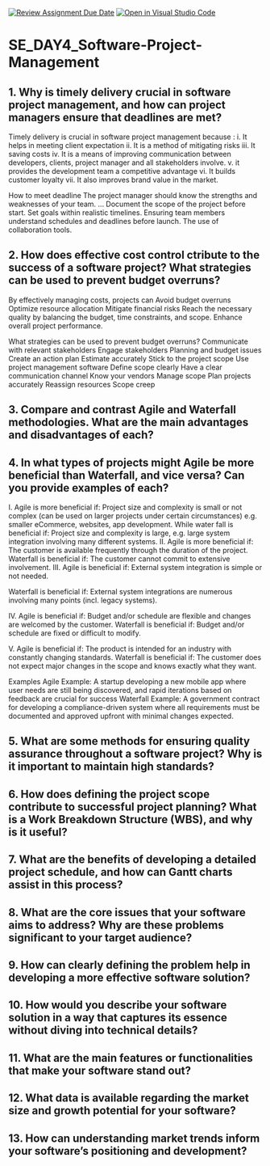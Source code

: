[![Review Assignment Due Date](https://classroom.github.com/assets/deadline-readme-button-22041afd0340ce965d47ae6ef1cefeee28c7c493a6346c4f15d667ab976d596c.svg)](https://classroom.github.com/a/9pw6JKcu)
[![Open in Visual Studio Code](https://classroom.github.com/assets/open-in-vscode-2e0aaae1b6195c2367325f4f02e2d04e9abb55f0b24a779b69b11b9e10269abc.svg)](https://classroom.github.com/online_ide?assignment_repo_id=15940129&assignment_repo_type=AssignmentRepo)

# SE_DAY4_Software-Project-Management
## 1. Why is timely delivery crucial in software project management, and how can project managers ensure that deadlines are met?
Timely delivery is crucial in software project management because :
i. It helps in meeting client expectation
ii. It is a method of mitigating risks
iii. It saving costs
iv. It is a means of improving communication between developers, clients, project manager and all stakeholders involve.
v. it provides the development team a competitive advantage
vi. It builds customer loyalty
vii. It also improves brand value in the market. 

 How to meet deadline 
 The project manager should know the strengths and weaknesses of your team. ...
Document the scope of the project before  start.
Set goals within realistic timelines. 
Ensuring team members understand schedules and deadlines before launch. 
The use of collaboration tools.

## 2. How does effective cost control ctribute to the success of a software project? What strategies can be used to prevent budget overruns?
By effectively managing costs, projects can 
Avoid budget overruns
Optimize resource allocation
Mitigate financial risks
Reach the necessary quality by balancing the budget, time constraints, and scope.
Enhance overall project performance. 

 What strategies can be used to prevent budget overruns?
Communicate with relevant stakeholders
Engage stakeholders
Planning and budget issues
Create an action plan
Estimate accurately
Stick to the project scope
Use project management software
Define scope clearly
Have a clear communication channel
Know your vendors
Manage scope
Plan projects accurately
Reassign resources
Scope creep


## 3. Compare and contrast Agile and Waterfall methodologies. What are the main advantages and disadvantages of each?

## 4. In what types of projects might Agile be more beneficial than Waterfall, and vice versa? Can you provide examples of each?
I.
Agile is more beneficial if: Project size and complexity is small or not complex (can be used on larger projects under certain circumstances) e.g. smaller eCommerce, websites, app development.
While water fall is beneficial if: Project size and complexity is large, e.g. large system integration involving many different systems.
II.
Agile is more beneficial if:  The customer is available frequently through the duration of the project.
Waterfall is beneficial if:  The customer cannot commit to extensive involvement.
III.
Agile is beneficial if:  External system integration is simple or not needed.

Waterfall is beneficial if: External system integrations are numerous involving many points (incl. legacy systems).

IV.
Agile is beneficial if: Budget and/or schedule are flexible and changes are welcomed by the customer.
Waterfall is beneficial if: Budget and/or schedule are fixed or difficult to modify.

V.
Agile is beneficial if: The product is intended for an industry with constantly changing standards.
Waterfall is beneficial if: The customer does not expect major changes in the scope and knows exactly what they want.

Examples
Agile Example: A startup developing a new mobile app where user needs are still being discovered, and rapid iterations based on feedback are crucial for success
Waterfall Example: A government contract for developing a compliance-driven system where all requirements must be documented and approved upfront with minimal changes expected.

## 5. What are some methods for ensuring quality assurance throughout a software project? Why is it important to maintain high standards?
## 6. How does defining the project scope contribute to successful project planning? What is a Work Breakdown Structure (WBS), and why is it useful?
## 7. What are the benefits of developing a detailed project schedule, and how can Gantt charts assist in this process?
## 8. What are the core issues that your software aims to address? Why are these problems significant to your target audience?
## 9. How can clearly defining the problem help in developing a more effective software solution?
## 10. How would you describe your software solution in a way that captures its essence without diving into technical details?
## 11. What are the main features or functionalities that make your software stand out?
## 12. What data is available regarding the market size and growth potential for your software?
## 13. How can understanding market trends inform your software’s positioning and development?
